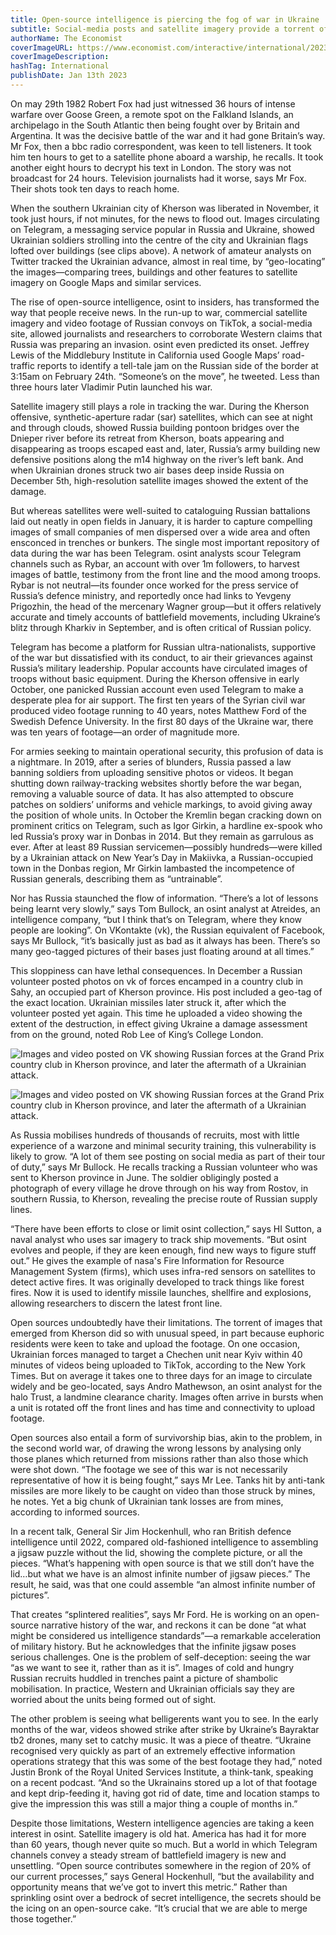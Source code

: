 ```yaml
---
title: Open-source intelligence is piercing the fog of war in Ukraine
subtitle: Social-media posts and satellite imagery provide a torrent of data, but can overwhelm and confuse
authorName: The Economist
coverImageURL: https://www.economist.com/interactive/international/2023/01/13/open-source-intelligence-is-piercing-the-fog-of-war-in-ukraine/assets/dyagilevo_air_base-tall.jpg
coverImageDescription:  
hashTag: International
publishDate: Jan 13th 2023
---
```


On may 29th 1982 Robert Fox had just witnessed 36 hours of intense warfare over Goose Green, a remote spot on the Falkland Islands, an archipelago in the South Atlantic then being fought over by Britain and Argentina. It was the decisive battle of the war and it had gone Britain’s way. Mr Fox, then a bbc radio correspondent, was keen to tell listeners. It took him ten hours to get to a satellite phone aboard a warship, he recalls. It took another eight hours to decrypt his text in London. The story was not broadcast for 24 hours. Television journalists had it worse, says Mr Fox. Their shots took ten days to reach home.

When the southern Ukrainian city of Kherson was liberated in November, it took just hours, if not minutes, for the news to flood out. Images circulating on Telegram, a messaging service popular in Russia and Ukraine, showed Ukrainian soldiers strolling into the centre of the city and Ukrainian flags lofted over buildings (see clips above). A network of amateur analysts on Twitter tracked the Ukrainian advance, almost in real time, by “geo-locating” the images—comparing trees, buildings and other features to satellite imagery on Google Maps and similar services.

The rise of open-source intelligence, osint to insiders, has transformed the way that people receive news. In the run-up to war, commercial satellite imagery and video footage of Russian convoys on TikTok, a social-media site, allowed journalists and researchers to corroborate Western claims that Russia was preparing an invasion. osint even predicted its onset. Jeffrey Lewis of the Middlebury Institute in California used Google Maps’ road-traffic reports to identify a tell-tale jam on the Russian side of the border at 3:15am on February 24th. “Someone’s on the move”, he tweeted. Less than three hours later Vladimir Putin launched his war.

Satellite imagery still plays a role in tracking the war. During the Kherson offensive, synthetic-aperture radar (sar) satellites, which can see at night and through clouds, showed Russia building pontoon bridges over the Dnieper river before its retreat from Kherson, boats appearing and disappearing as troops escaped east and, later, Russia’s army building new defensive positions along the m14 highway on the river’s left bank. And when Ukrainian drones struck two air bases deep inside Russia on December 5th, high-resolution satellite images showed the extent of the damage.

But whereas satellites were well-suited to cataloguing Russian battalions laid out neatly in open fields in January, it is harder to capture compelling images of small companies of men dispersed over a wide area and often ensconced in trenches or bunkers. The single most important repository of data during the war has been Telegram.
osint analysts scour Telegram channels such as Rybar, an account with over 1m followers, to harvest images of battle, testimony from the front line and the mood among troops. Rybar is not neutral—its founder once worked for the press service of Russia’s defence ministry, and reportedly once had links to Yevgeny Prigozhin, the head of the mercenary Wagner group—but it offers relatively accurate and timely accounts of battlefield movements, including Ukraine’s blitz through Kharkiv in September, and is often critical of Russian policy.

Telegram has become a platform for Russian ultra-nationalists, supportive of the war but dissatisfied with its conduct, to air their grievances against Russia’s military leadership. Popular accounts have circulated images of troops without basic equipment. During the Kherson offensive in early October, one panicked Russian account even used Telegram to make a desperate plea for air support. The first ten years of the Syrian civil war produced video footage running to 40 years, notes Matthew Ford of the Swedish Defence University. In the first 80 days of the Ukraine war, there was ten years of footage—an order of magnitude more.

For armies seeking to maintain operational security, this profusion of data is a nightmare. In 2019, after a series of blunders, Russia passed a law banning soldiers from uploading sensitive photos or videos. It began shutting down railway-tracking websites shortly before the war began, removing a valuable source of data. It has also attempted to obscure patches on soldiers’ uniforms and vehicle markings, to avoid giving away the position of whole units. In October the Kremlin began cracking down on prominent critics on Telegram, such as Igor Girkin, a hardline ex-spook who led Russia’s proxy war in Donbas in 2014. But they remain as garrulous as ever. After at least 89 Russian servicemen—possibly hundreds—were killed by a Ukrainian attack on New Year’s Day in Makiivka, a Russian-occupied town in the Donbas region, Mr Girkin lambasted the incompetence of Russian generals, describing them as “untrainable”.

Nor has Russia staunched the flow of information. “There’s a lot of lessons being learnt very slowly,” says Tom Bullock, an osint analyst at Atreides, an intelligence company, “but I think that’s on Telegram, where they know people are looking”. On VKontakte (vk), the Russian equivalent of Facebook, says Mr Bullock, “it’s basically just as bad as it always has been. There’s so many geo-tagged pictures of their bases just floating around at all times.”

This sloppiness can have lethal consequences. In December a Russian volunteer posted photos on vk of forces encamped in a country club in Sahy, an occupied part of Kherson province. His post included a geo-tag of the exact location. Ukrainian missiles later struck it, after which the volunteer posted yet again. This time he uploaded a video showing the extent of the destruction, in effect giving Ukraine a damage assessment from on the ground, noted Rob Lee of King’s College London.

![Images and video posted on VK showing Russian forces at the Grand Prix country club in Kherson province, and later the aftermath of a Ukrainian attack.](https://www.economist.com/interactive/international/2023/01/13/open-source-intelligence-is-piercing-the-fog-of-war-in-ukraine/assets/vk-image1.jpg)

![Images and video posted on VK showing Russian forces at the Grand Prix country club in Kherson province, and later the aftermath of a Ukrainian attack.](https://www.economist.com/interactive/international/2023/01/13/open-source-intelligence-is-piercing-the-fog-of-war-in-ukraine/assets/vk-image2.jpg)

As Russia mobilises hundreds of thousands of recruits, most with little experience of a warzone and minimal security training, this vulnerability is likely to grow. “A lot of them see posting on social media as part of their tour of duty,” says Mr Bullock. He recalls tracking a Russian volunteer who was sent to Kherson province in June. The soldier obligingly posted a photograph of every village he drove through on his way from Rostov, in southern Russia, to Kherson, revealing the precise route of Russian supply lines.

“There have been efforts to close or limit osint collection,” says HI Sutton, a naval analyst who uses sar imagery to track ship movements. “But osint evolves and people, if they are keen enough, find new ways to figure stuff out.” He gives the example of nasa's Fire Information for Resource Management System (firms), which uses infra-red sensors on satellites to detect active fires. It was originally developed to track things like forest fires. Now it is used to identify missile launches, shellfire and explosions, allowing researchers to discern the latest front line.

Open sources undoubtedly have their limitations. The torrent of images that emerged from Kherson did so with unusual speed, in part because euphoric residents were keen to take and upload the footage. On one occasion, Ukrainian forces managed to target a Chechen unit near Kyiv within 40 minutes of videos being uploaded to TikTok, according to the New York Times. But on average it takes one to three days for an image to circulate widely and be geo-located, says Andro Mathewson, an osint analyst for the halo Trust, a landmine clearance charity. Images often arrive in bursts when a unit is rotated off the front lines and has time and connectivity to upload footage.

Open sources also entail a form of survivorship bias, akin to the problem, in the second world war, of drawing the wrong lessons by analysing only those planes which returned from missions rather than also those which were shot down. “The footage we see of this war is not necessarily representative of how it is being fought,” says Mr Lee. Tanks hit by anti-tank missiles are more likely to be caught on video than those struck by mines, he notes. Yet a big chunk of Ukrainian tank losses are from mines, according to informed sources.

In a recent talk, General Sir Jim Hockenhull, who ran British defence intelligence until 2022, compared old-fashioned intelligence to assembling a jigsaw puzzle without the lid, showing the complete picture, or all the pieces. “What’s happening with open source is that we still don’t have the lid…but what we have is an almost infinite number of jigsaw pieces.” The result, he said, was that one could assemble “an almost infinite number of pictures”.

That creates “splintered realities”, says Mr Ford. He is working on an open-source narrative history of the war, and reckons it can be done “at what might be considered us intelligence standards”—a remarkable acceleration of military history. But he acknowledges that the infinite jigsaw poses serious challenges. One is the problem of self-deception: seeing the war “as we want to see it, rather than as it is”. Images of cold and hungry Russian recruits huddled in trenches paint a picture of shambolic mobilisation. In practice, Western and Ukrainian officials say they are worried about the units being formed out of sight.

The other problem is seeing what belligerents want you to see. In the early months of the war, videos showed strike after strike by Ukraine’s Bayraktar tb2 drones, many set to catchy music. It was a piece of theatre. “Ukraine recognised very quickly as part of an extremely effective information operations strategy that this was some of the best footage they had,” noted Justin Bronk of the Royal United Services Institute, a think-tank, speaking on a recent podcast. “And so the Ukrainains stored up a lot of that footage and kept drip-feeding it, having got rid of date, time and location stamps to give the impression this was still a major thing a couple of months in.”

Despite those limitations, Western intelligence agencies are taking a keen interest in osint. Satellite imagery is old hat. America has had it for more than 60 years, though never quite so much. But a world in which Telegram channels convey a steady stream of battlefield imagery is new and unsettling. “Open source contributes somewhere in the region of 20% of our current processes,” says General Hockenhull, “but the availability and opportunity means that we’ve got to invert this metric.” Rather than sprinkling osint over a bedrock of secret intelligence, the secrets should be the icing on an open-source cake. “It’s crucial that we are able to merge those together.” 